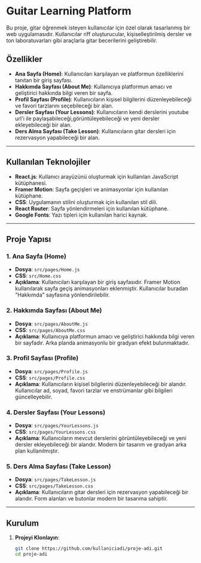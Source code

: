 # Guitar Learning Platform

Bu proje, gitar öğrenmek isteyen kullanıcılar için özel olarak tasarlanmış bir web uygulamasıdır. Kullanıcılar riff oluşturucular, kişiselleştirilmiş dersler ve ton laboratuvarları gibi araçlarla gitar becerilerini geliştirebilir.

## Özellikler

- **Ana Sayfa (Home)**: Kullanıcıları karşılayan ve platformun özelliklerini tanıtan bir giriş sayfası.
- **Hakkımda Sayfası (About Me)**: Kullanıcıya platformun amacı ve geliştirici hakkında bilgi veren bir sayfa.
- **Profil Sayfası (Profile)**: Kullanıcıların kişisel bilgilerini düzenleyebileceği ve favori tarzlarını seçebileceği bir alan.
- **Dersler Sayfası (Your Lessons)**: Kullanıcıların kendi derslerini youtube url'i ile paylaşabileceği,görüntüleyebileceği ve yeni dersler ekleyebileceği bir alan.
- **Ders Alma Sayfası (Take Lesson)**: Kullanıcıların gitar dersleri için rezervasyon yapabileceği bir alan.

---

## Kullanılan Teknolojiler

- **React.js**: Kullanıcı arayüzünü oluşturmak için kullanılan JavaScript kütüphanesi.
- **Framer Motion**: Sayfa geçişleri ve animasyonlar için kullanılan kütüphane.
- **CSS**: Uygulamanın stilini oluşturmak için kullanılan stil dili.
- **React Router**: Sayfa yönlendirmeleri için kullanılan kütüphane.
- **Google Fonts**: Yazı tipleri için kullanılan harici kaynak.

---

## Proje Yapısı

### 1. **Ana Sayfa (Home)**

- **Dosya**: `src/pages/Home.js`
- **CSS**: `src/Home.css`
- **Açıklama**: Kullanıcıları karşılayan bir giriş sayfasıdır. Framer Motion kullanılarak sayfa geçiş animasyonları eklenmiştir. Kullanıcılar buradan "Hakkımda" sayfasına yönlendirilebilir.

### 2. **Hakkımda Sayfası (About Me)**

- **Dosya**: `src/pages/AboutMe.js`
- **CSS**: `src/pages/AboutMe.css`
- **Açıklama**: Kullanıcıya platformun amacı ve geliştirici hakkında bilgi veren bir sayfadır. Arka planda animasyonlu bir gradyan efekt bulunmaktadır.

### 3. **Profil Sayfası (Profile)**

- **Dosya**: `src/pages/Profile.js`
- **CSS**: `src/pages/Profile.css`
- **Açıklama**: Kullanıcıların kişisel bilgilerini düzenleyebileceği bir alandır. Kullanıcılar ad, soyad, favori tarzlar ve enstrümanlar gibi bilgileri güncelleyebilir.

### 4. **Dersler Sayfası (Your Lessons)**

- **Dosya**: `src/pages/YourLessons.js`
- **CSS**: `src/pages/YourLessons.css`
- **Açıklama**: Kullanıcıların mevcut derslerini görüntüleyebileceği ve yeni dersler ekleyebileceği bir alandır. Modern bir tasarım ve gradyan arka plan kullanılmıştır.

### 5. **Ders Alma Sayfası (Take Lesson)**

- **Dosya**: `src/pages/TakeLesson.js`
- **CSS**: `src/pages/TakeLesson.css`
- **Açıklama**: Kullanıcıların gitar dersleri için rezervasyon yapabileceği bir alandır. Form alanları ve butonlar modern bir tasarıma sahiptir.

---

## Kurulum

1. **Projeyi Klonlayın**:
   ```bash
   git clone https://github.com/kullaniciadi/proje-adi.git
   cd proje-adi
